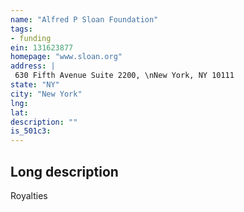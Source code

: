 ```yaml
---
name: "Alfred P Sloan Foundation"
tags:
- funding
ein: 131623877
homepage: "www.sloan.org"
address: |
 630 Fifth Avenue Suite 2200, \nNew York, NY 10111
state: "NY"
city: "New York"
lng: 
lat: 
description: ""
is_501c3: 
---
```


## Long description

Royalties
